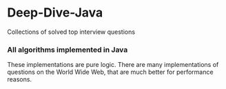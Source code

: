# Deep-Dive-Java
Collections of solved top interview questions

### All algorithms implemented in Java 
These implementations are pure logic. There are many implementations of questions on the World Wide Web, that are much better for performance reasons.
